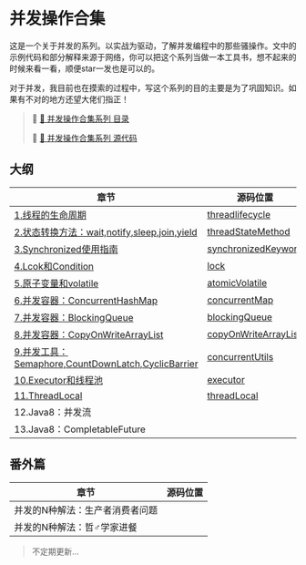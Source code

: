 # 并发操作合集

这是一个关于并发的系列。以实战为驱动，了解并发编程中的那些骚操作。文中的示例代码和部分解释来源于网络，你可以把这个系列当做一本工具书，想不起来的时候来看一看，顺便star一发也是可以的。

对于并发，我目前也在摸索的过程中，写这个系列的目的主要是为了巩固知识。如果有不对的地方还望大佬们指正！

> 🍤 [🍤  并发操作合集系列 目录](https://nnkwrik.github.io/2018/11/04/20181104-5/)
>
> 🍕 [🍕  并发操作合集系列 源代码](https://github.com/nnkwrik/learn-java-concurrency)

## 大纲

| 章节                                                         | 源码位置                                                     |
| ------------------------------------------------------------ | ------------------------------------------------------------ |
| [1.线程的生命周期](https://nnkwrik.github.io/2018/11/01/20181030-2/) | [threadlifecycle](https://github.com/nnkwrik/learn-java-concurrency/tree/master/src/io/github/nnkwrik/threadlifecycle) |
| [2.状态转换方法：wait,notify,sleep,join,yield](https://nnkwrik.github.io/2018/11/01/20181031/) | [threadStateMethod](https://github.com/nnkwrik/learn-java-concurrency/tree/master/src/io/github/nnkwrik/threadStateMethod) |
| [3.Synchronized使用指南](https://nnkwrik.github.io/2018/11/01/20181101/) | [synchronizedKeyword](https://github.com/nnkwrik/learn-java-concurrency/tree/master/src/io/github/nnkwrik/synchronizedKeyword) |
| [4.Lcok和Condition](https://nnkwrik.github.io/2018/11/01/20181101-2/) | [lock](https://github.com/nnkwrik/learn-java-concurrency/tree/master/src/io/github/nnkwrik/lock) |
| [5.原子变量和volatile](https://nnkwrik.github.io/2018/11/02/20181102/) | [atomicVolatile](https://github.com/nnkwrik/learn-java-concurrency/tree/master/src/io/github/nnkwrik/atomicVolatile) |
| [6.并发容器：ConcurrentHashMap](https://nnkwrik.github.io/2018/11/02/20181102-2/) | [concurrentMap](https://github.com/nnkwrik/learn-java-concurrency/tree/master/src/io/github/nnkwrik/concurrentColletions/concurrentMap) |
| [7.并发容器：BlockingQueue](https://nnkwrik.github.io/2018/11/04/20181102-3/) | [blockingQueue](https://github.com/nnkwrik/learn-java-concurrency/tree/master/src/io/github/nnkwrik/concurrentColletions/blockingQueue) |
| [8.并发容器：CopyOnWriteArrayList](https://nnkwrik.github.io/2018/11/04/20181104/) | [copyOnWriteArrayList](https://github.com/nnkwrik/learn-java-concurrency/tree/master/src/io/github/nnkwrik/concurrentColletions/copyOnWriteArrayList) |
| [9.并发工具：Semaphore,CountDownLatch,CyclicBarrier](https://nnkwrik.github.io/2018/11/04/20181104-2/) | [concurrentUtils](https://github.com/nnkwrik/learn-java-concurrency/tree/master/src/io/github/nnkwrik/concurrentUtils) |
| [10.Executor和线程池](https://nnkwrik.github.io/2018/11/04/20181104-3/) | [executor](https://github.com/nnkwrik/learn-java-concurrency/tree/master/src/io/github/nnkwrik/executor) |
| [11.ThreadLocal](https://nnkwrik.github.io/2018/11/04/20181104-4/) | [threadLocal](https://github.com/nnkwrik/learn-java-concurrency/tree/master/src/io/github/nnkwrik/threadLocal) |
| 12.Java8：并发流                                             |                                                              |
| 13.Java8：CompletableFuture                                  |                                                              |

## 番外篇

| 章节                            | 源码位置 |
| ------------------------------- | -------- |
| 并发的N种解法：生产者消费者问题 |          |
| 并发的N种解法：哲♂学家进餐      |          |



> 不定期更新...